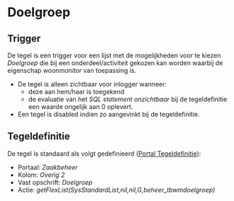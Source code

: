 # Doelgroep

## Trigger

De tegel is een trigger voor een lijst met de mogelijkheden voor te kiezen *Doelgroep* die bij een onderdeel/activiteit gekozen kan worden waarbij de eigenschap *woonmonitor* van toepassing is.

* De tegel is alleen zichtbaar voor inlogger wanneer:
  * deze aan hem/haar is toegekend
  * de evaluatie van het *SQL statement onzichtbaar* bij de tegeldefinitie een waarde ongelijk aan 0 oplevert.
* Een tegel is disabled indien zo aangevinkt bij de tegeldefinitie.

## Tegeldefinitie

De tegel is standaard als volgt gedefinieerd ([Portal Tegeldefinitie](/docs/instellen_inrichten/portaldefinitie/portal_tegel.md)):

* Portaal: *Zaakbeheer*
* Kolom: *Overig 2*
* Vast opschrift: *Doelgroep*
* Actie: *getFlexList(SysStandardList,nil,nil,G,beheer_tbwmdoelgroep)*
